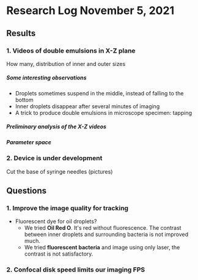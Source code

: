 # Research Log November 5, 2021

## Results

### 1. Videos of double emulsions in X-Z plane

How many, distribution of inner and outer sizes

##### Some interesting observations

- Droplets sometimes suspend in the middle, instead of falling to the bottom
- Inner droplets disappear after several minutes of imaging
- A trick to produce double emulsions in microscope specimen: tapping

##### Preliminary analysis of the X-Z videos

##### Parameter space

### 2. Device is under development

Cut the base of syringe needles (pictures)

## Questions

### 1. Improve the image quality for tracking
- Fluorescent dye for oil droplets?
  - We tried **Oil Red O**. It's red without fluorescence. The contrast between inner droplets and surrounding bacteria is not improved much.
  - We tried **fluorescent bacteria** and image using only laser, the contrast is not satisfactory.

### 2. Confocal disk speed limits our imaging FPS
